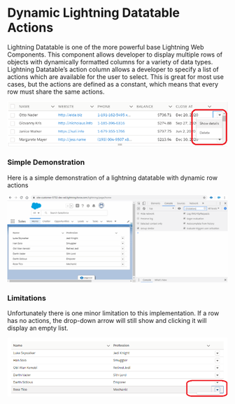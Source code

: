 # Dynamic Lightning Datatable Actions

Lightning Datatable is one of the more powerful base Lightning Web Components. This component allows developer to display multiple rows of objects with dynamically formatted columns for a variety of data types. 
Lightning Datatable’s action column allows a developer to specify a list of actions which are available for the user to select. 
This is great for most use cases, but the actions are defined as a constant, which means that every row must share the same actions.

![Standard Actions](demo/standard%20Row%20actions.png)

### Simple Demonstration
Here is a simple demonstration of a lightning datatable with dynamic row actions

![Dynamic Actions](demo/dynamicRowActions.gif)


### Limitations
Unfortunately there is one minor limitation to this implementation. If a row has no actions, the drop-down arrow will still show and clicking it will display an empty list.

![Empty Actions](demo/empty%20action.png)
